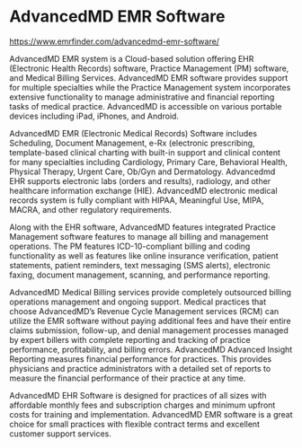 # AdvancedMD EMR Software

<https://www.emrfinder.com/advancedmd-emr-software/>

AdvancedMD EMR system is a Cloud-based solution offering EHR (Electronic Health Records) software, Practice Management (PM) software, and Medical Billing Services. AdvancedMD EMR software provides support for multiple specialties while the Practice Management system incorporates extensive functionality to manage administrative and financial reporting tasks of medical practice. AdvancedMD is accessible on various portable devices including iPad, iPhones, and Android.

AdvancedMD EMR (Electronic Medical Records) Software includes Scheduling, Document Management, e-Rx (electronic prescribing, template-based clinical charting with built-in support and clinical content for many specialties including Cardiology, Primary Care, Behavioral Health, Physical Therapy, Urgent Care, Ob/Gyn and Dermatology. Advancedmd EHR supports electronic labs (orders and results), radiology, and other healthcare information exchange (HIE). AdvancedMD electronic medical records system is fully compliant with HIPAA, Meaningful Use, MIPA, MACRA, and other regulatory requirements.

Along with the EHR software, AdvancedMD features integrated Practice Management software features to manage all billing and management operations. The PM features ICD-10-compliant billing and coding functionality as well as features like online insurance verification, patient statements, patient reminders, text messaging (SMS alerts), electronic faxing, document management, scanning, and performance reporting.

AdvancedMD Medical Billing services provide completely outsourced billing operations management and ongoing support. Medical practices that choose AdvancedMD’s Revenue Cycle Management services (RCM) can utilize the EMR software without paying additional fees and have their entire claims submission, follow-up, and denial management processes managed by expert billers with complete reporting and tracking of practice performance, profitability, and billing errors. AdvancedMD Advanced Insight Reporting measures financial performance for practices. This provides physicians and practice administrators with a detailed set of reports to measure the financial performance of their practice at any time.

AdvancedMD EHR Software is designed for practices of all sizes with affordable monthly fees and subscription charges and minimum upfront costs for training and implementation. AdvancedMD EMR software is a great choice for small practices with flexible contract terms and excellent customer support services.
